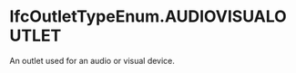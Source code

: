 IfcOutletTypeEnum.AUDIOVISUALOUTLET
===================================
An outlet used for an audio or visual device.


